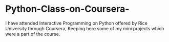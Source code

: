 Python-Class-on-Coursera-
=========================

I have attended Interactive Programming on Python offered by Rice University through Coursera, Keeping here some of my mini projects which were a part of the course.
